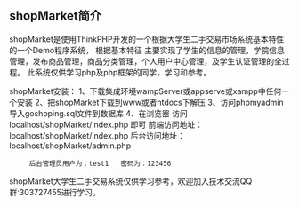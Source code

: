﻿## shopMarket简介
shopMarket是使用ThinkPHP开发的一个根据大学生二手交易市场系统基本特性的一个Demo程序系统，
根据基本特征
  主要实现了学生的信息的管理，学院信息管理，发布商品管理，商品分类管理，个人用户中心管理，及学生认证管理的全过程。
  此系统仅供学习php及php框架的同学，学习和参考。

shopMarket安装：
    1、下载集成环境wampServer或appserve或xampp中任何一个安装
    2、把shopMarket下载到www或者htdocs下解压
    3、访问phpmyadmin导入goshoping.sql文件到数据库
    4、在浏览器
         访问localhost/shopMarket/index.php 即可
         前端访问地址：localhost/shopMarket/index.php 
         后台访问地址：localhost/shopMarket/admin.php

         后台管理员用户为：test1   密码为：123456

 shopMarket大学生二手交易系统仅供学习参考，欢迎加入技术交流QQ群:303727455进行学习。